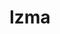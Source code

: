 ---
title: "lzma"
layout: cache
categories: [package, develop]
meta: {"versions": ["4.32.7"], "compilers": ["gcc@=11.4.0"], "oss": ["ubuntu22.04"], "platforms": ["linux"], "targets": ["x86_64_v3"], "stacks": ["hep", "root"], "num_specs": 3, "num_specs_by_stack": {"hep": 3, "root": 3}}
spec_details: [{"hash": "sm33og3blb3xhhqzk6obh4gm56tmozit", "compiler": "gcc@=11.4.0", "versions": ["4.32.7"], "os": "ubuntu22.04", "platform": "linux", "target": "x86_64_v3", "variants": ["build_system=autotools"], "stacks": ["hep", "root"], "size": "-", "tarball": "https://binaries.spack.io/develop/build_cache/linux-ubuntu22.04-x86_64_v3/gcc-11.4.0/lzma-4.32.7/linux-ubuntu22.04-x86_64_v3-gcc-11.4.0-lzma-4.32.7-sm33og3blb3xhhqzk6obh4gm56tmozit.spack"}, {"hash": "35etndph3dwekg7nnamav7eqmhnsmorj", "compiler": "gcc@=11.4.0", "versions": ["4.32.7"], "os": "ubuntu22.04", "platform": "linux", "target": "x86_64_v3", "variants": ["build_system=autotools"], "stacks": ["hep", "root"], "size": "-", "tarball": "https://binaries.spack.io/develop/build_cache/linux-ubuntu22.04-x86_64_v3/gcc-11.4.0/lzma-4.32.7/linux-ubuntu22.04-x86_64_v3-gcc-11.4.0-lzma-4.32.7-35etndph3dwekg7nnamav7eqmhnsmorj.spack"}, {"hash": "bbxbloyh4sn6wdor75nafrnjuofspeju", "compiler": "gcc@=11.4.0", "versions": ["4.32.7"], "os": "ubuntu22.04", "platform": "linux", "target": "x86_64_v3", "variants": ["build_system=autotools"], "stacks": ["hep", "root"], "size": "-", "tarball": "https://binaries.spack.io/develop/build_cache/linux-ubuntu22.04-x86_64_v3/gcc-11.4.0/lzma-4.32.7/linux-ubuntu22.04-x86_64_v3-gcc-11.4.0-lzma-4.32.7-bbxbloyh4sn6wdor75nafrnjuofspeju.spack"}]
---